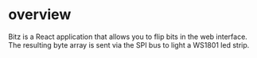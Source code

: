 # overview

Bitz is a React application that allows you to flip bits in the web interface. The resulting byte array is sent via the SPI bus to light a WS1801 led strip.
